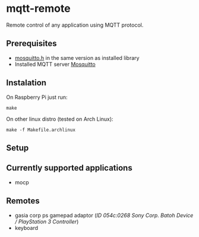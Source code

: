 mqtt-remote
===========

Remote control of any application using MQTT protocol.


Prerequisites
-------------

 * [mosquitto.h](https://bitbucket.org/oojah/mosquitto/src/tip/lib/mosquitto.h?at=v1.1.2) in the same version as installed library
 * Installed MQTT server [Mosquitto](http://mosquitto.org/download/)


Instalation
-----------

On Raspberry Pi just run:

	make

On other linux distro (tested on Arch Linux):

	make -f Makefile.archlinux


Setup
-----


Currently supported applications
-------

 * mocp


Remotes
-------

 * gasia corp ps gamepad adaptor (_ID 054c:0268 Sony Corp. Batoh Device / PlayStation 3 Controller_)
 * keyboard
